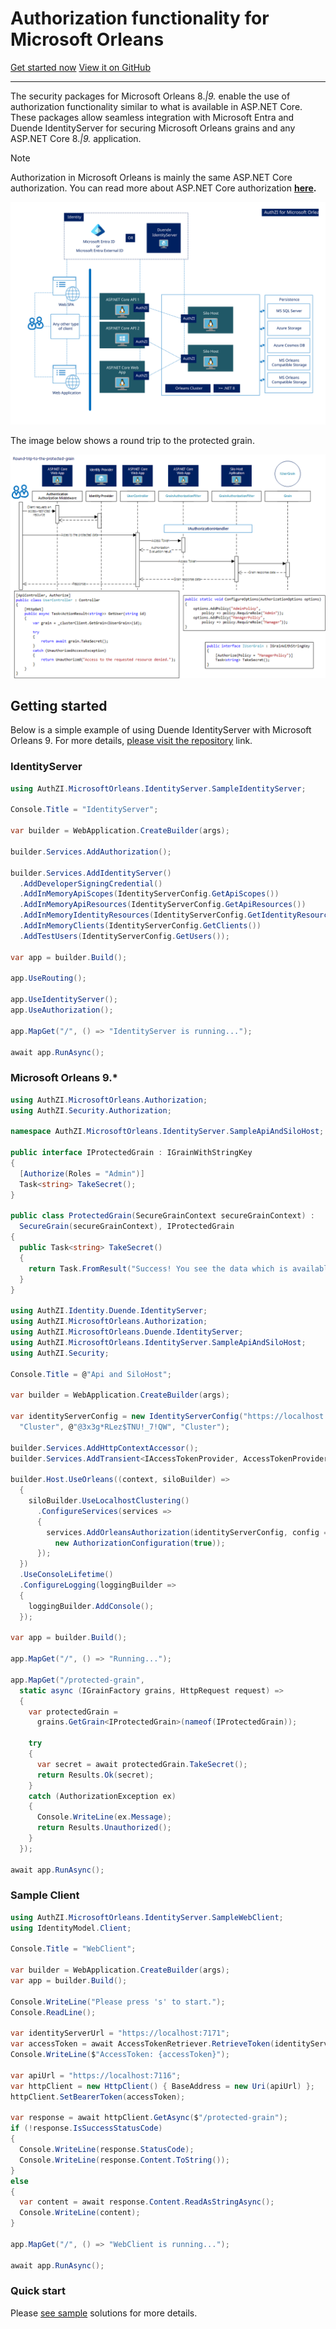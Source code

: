 # Authorization functionality for Microsoft Orleans

[Get started now](#getting-started) [View it on GitHub](https://github.com/Async-Hub/AuthZI)

---

The security packages for Microsoft Orleans 8.*|9.* enable the use of authorization functionality similar to what is available in ASP.NET Core. These packages allow seamless integration with Microsoft Entra and Duende IdentityServer for securing Microsoft Orleans grains and any ASP.NET Core 8.*|9.* application.

>[!NOTE]
>Authorization in Microsoft Orleans is mainly the same ASP.NET Core authorization. You can read more about 
>ASP.NET Core authorization **[here](https://learn.microsoft.com/en-us/aspnet/core/security/authorization/introduction?view=aspnetcore-8.0).**

![Image 1](authzi-for-microsoft-orleans.svg)

The image below shows a round trip to the protected grain.

![Image 2](round-trip-to-the-protected-grain.png)

## Getting started
Below is a simple example of using Duende IdentityServer with Microsoft Orleans 9. For more details, [please visit the repository](https://github.com/Async-Hub/AuthZI/tree/master/samples/microsoft-orleans/IdentityServer) link.

### IdentityServer

```csharp
using AuthZI.MicrosoftOrleans.IdentityServer.SampleIdentityServer;

Console.Title = "IdentityServer";

var builder = WebApplication.CreateBuilder(args);

builder.Services.AddAuthorization();

builder.Services.AddIdentityServer()
  .AddDeveloperSigningCredential()
  .AddInMemoryApiScopes(IdentityServerConfig.GetApiScopes())
  .AddInMemoryApiResources(IdentityServerConfig.GetApiResources())
  .AddInMemoryIdentityResources(IdentityServerConfig.GetIdentityResources())
  .AddInMemoryClients(IdentityServerConfig.GetClients())
  .AddTestUsers(IdentityServerConfig.GetUsers());

var app = builder.Build();

app.UseRouting();

app.UseIdentityServer();
app.UseAuthorization();

app.MapGet("/", () => "IdentityServer is running...");

await app.RunAsync();
```

### Microsoft Orleans 9.*

```csharp
using AuthZI.MicrosoftOrleans.Authorization;
using AuthZI.Security.Authorization;

namespace AuthZI.MicrosoftOrleans.IdentityServer.SampleApiAndSiloHost;

public interface IProtectedGrain : IGrainWithStringKey
{
  [Authorize(Roles = "Admin")]
  Task<string> TakeSecret();
}

public class ProtectedGrain(SecureGrainContext secureGrainContext) : 
  SecureGrain(secureGrainContext), IProtectedGrain
{
  public Task<string> TakeSecret()
  {
    return Task.FromResult("Success! You see the data which is available only for Admin role.");
  }
}

using AuthZI.Identity.Duende.IdentityServer;
using AuthZI.MicrosoftOrleans.Authorization;
using AuthZI.MicrosoftOrleans.Duende.IdentityServer;
using AuthZI.MicrosoftOrleans.IdentityServer.SampleApiAndSiloHost;
using AuthZI.Security;

Console.Title = @"Api and SiloHost";

var builder = WebApplication.CreateBuilder(args);

var identityServerConfig = new IdentityServerConfig("https://localhost:7171",
  "Cluster", @"@3x3g*RLez$TNU!_7!QW", "Cluster");

builder.Services.AddHttpContextAccessor();
builder.Services.AddTransient<IAccessTokenProvider, AccessTokenProvider>();

builder.Host.UseOrleans((context, siloBuilder) =>
  {
    siloBuilder.UseLocalhostClustering()
      .ConfigureServices(services =>
      {
        services.AddOrleansAuthorization(identityServerConfig, config => { },
          new AuthorizationConfiguration(true));
      });
  })
  .UseConsoleLifetime()
  .ConfigureLogging(loggingBuilder =>
  {
    loggingBuilder.AddConsole();
  });

var app = builder.Build();

app.MapGet("/", () => "Running...");

app.MapGet("/protected-grain",
  static async (IGrainFactory grains, HttpRequest request) =>
  {
    var protectedGrain =
      grains.GetGrain<IProtectedGrain>(nameof(IProtectedGrain));

    try
    {
      var secret = await protectedGrain.TakeSecret();
      return Results.Ok(secret);
    }
    catch (AuthorizationException ex)
    {
      Console.WriteLine(ex.Message);
      return Results.Unauthorized();
    }
  });

await app.RunAsync();
```

### Sample Client
```csharp
using AuthZI.MicrosoftOrleans.IdentityServer.SampleWebClient;
using IdentityModel.Client;

Console.Title = "WebClient";

var builder = WebApplication.CreateBuilder(args);
var app = builder.Build();

Console.WriteLine("Please press 's' to start.");
Console.ReadLine();

var identityServerUrl = "https://localhost:7171";
var accessToken = await AccessTokenRetriever.RetrieveToken(identityServerUrl);
Console.WriteLine($"AccessToken: {accessToken}");

var apiUrl = "https://localhost:7116";
var httpClient = new HttpClient() { BaseAddress = new Uri(apiUrl) };
httpClient.SetBearerToken(accessToken);

var response = await httpClient.GetAsync($"/protected-grain");
if (!response.IsSuccessStatusCode)
{
  Console.WriteLine(response.StatusCode);
  Console.WriteLine(response.Content.ToString());
}
else
{
  var content = await response.Content.ReadAsStringAsync();
  Console.WriteLine(content);
}

app.MapGet("/", () => "WebClient is running...");

await app.RunAsync();
```

### Quick start

Please [see sample](https://github.com/Async-Hub/AuthZI-Samples) solutions for more details.